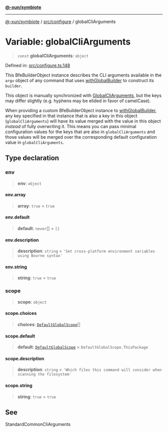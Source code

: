 [**@-xun/symbiote**](../../../README.md)

***

[@-xun/symbiote](../../../README.md) / [src/configure](../README.md) / globalCliArguments

# Variable: globalCliArguments

> `const` **globalCliArguments**: `object`

Defined in: [src/configure.ts:148](https://github.com/Xunnamius/symbiote/blob/e3c8f9ab2680e6eaa30465c77954050484c7c41e/src/configure.ts#L148)

This BfeBuilderObject instance describes the CLI arguments available
in the `argv` object of any command that uses [withGlobalBuilder](../../util/functions/withGlobalBuilder.md) to
construct its `builder`.

This object is manually synchronized with [GlobalCliArguments](../type-aliases/GlobalCliArguments.md), but the
keys may differ slightly (e.g. hyphens may be elided in favor of camelCase).

When providing a custom BfeBuilderObject instance to
[withGlobalBuilder](../../util/functions/withGlobalBuilder.md), any key specified in that instance that is also a
key in this object (`globalCliArguments`) will have its value merged with the
value in this object _instead_ of fully overwriting it. This means you can
pass minimal configuration values for the keys that are also in
`globalCliArguments` and those values will be merged over the corresponding
default configuration value in `globalCliArguments`.

## Type declaration

### env

> **env**: `object`

#### env.array

> **array**: `true` = `true`

#### env.default

> **default**: `never`[] = `[]`

#### env.description

> **description**: `string` = `'Set cross-platform environment variables using Bourne syntax'`

#### env.string

> **string**: `true` = `true`

### scope

> **scope**: `object`

#### scope.choices

> **choices**: [`DefaultGlobalScope`](../enumerations/DefaultGlobalScope.md)[]

#### scope.default

> **default**: [`DefaultGlobalScope`](../enumerations/DefaultGlobalScope.md) = `DefaultGlobalScope.ThisPackage`

#### scope.description

> **description**: `string` = `'Which files this command will consider when scanning the filesystem'`

#### scope.string

> **string**: `true` = `true`

## See

StandardCommonCliArguments
